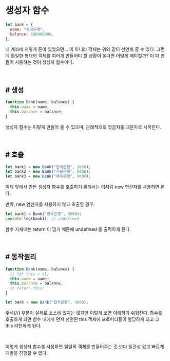 # 생성자 함수

```javascript
let bank = {
  name: "한국은행",
  balance: 100000000,
};
```

내 계좌에 저렇게 돈이 있었으면... 이 아니라 객체는 위와 같이 선언해 줄 수 있다. 그런데 동일한 형태의 객체를 여러개 만들어야 할 상황이 온다면 어떻게 해야할까? 이 때 만들어 사용하는 것이 생성자 합수이다.

<br>

## # 생성

```javascript
function Bank(name, balance) {
  this.name = name;
  this.balance = balance;
}
```

생성자 함수는 이렇게 만들어 줄 수 있으며, 관례적으로 첫글자를 대문자로 시작한다.

<br>

## # 호출

```javascript
let bank1 = new Bank("한국은행", 3000);
let bank2 = new Bank("서울은행", 6000);
let bank3 = new Bank("제주은행", 9000);
```

이제 앞에서 만든 생성자 함수를 호출하기 위해서는 이처럼 new 연산자를 사용하면 된다.

만약, new 연산자를 사용하지 않고 호출할 경우.

```javascript
let bank1 = Bank("한국은행", 3000);
console.log(bank1); // undefined
```

함수 자체에는 return 이 없기 때문에 undefined 를 출력하게 된다.

<br>

## # 동작원리

```javascript
function Bank(name, balance) {
  // let this = {};
  this.name = name;
  this.balance = balance;
  // return this;
}

let bank = new Bank("한국은행", 3000);
```

주석(//) 부분이 실제로 소스에 있지는 않지만 이렇게 보면 이해하기 쉬워진다. 함수를 호출하게 되면 함수 내에서 먼저 선언된 this 객체에 프로퍼티들이 할당하게 되고 그 this 리턴하게 된다.

<br>

이렇게 생성자 함수를 사용하면 일일히 객체를 만들어주는 것 보다 일관성 있고 빠르게 개발을 진행할 수 있다.
